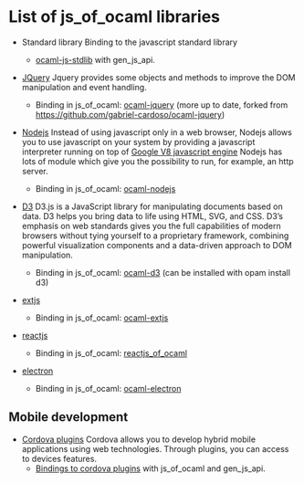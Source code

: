 List of js_of_ocaml libraries
=============================

- Standard library
	Binding to the javascript standard library
	* [ocaml-js-stdlib](https://github.com/dannywillems/ocaml-js-stdlib) with
	  gen_js_api.

- [JQuery](https://jquery.com/)
	Jquery provides some objects and methods to improve the DOM manipulation and
	event handling.
	* Binding in js_of_ocaml: [ocaml-jquery](https://github.com/kitec/ocaml-jquery) (more
	  up to date, forked from https://github.com/gabriel-cardoso/ocaml-jquery)

- [Nodejs](https://nodejs.org/en)
	Instead of using javascript only in a web browser, Nodejs allows you to use
	javascript on your system by providing a javascript interpreter running on
	top of [Google V8 javascript engine](https://developers.google.com/v8/)
	Nodejs has lots of module which give you the possibility to run, for
	example, an http server.
	* Binding in js_of_ocaml: [ocaml-nodejs](https://github.com/fxfactorial/ocaml-nodejs)

- [D3](https://d3js.org/)
	D3.js is a JavaScript library for manipulating documents based on data. D3
	helps you bring data to life using HTML, SVG, and CSS. D3’s emphasis on web
	standards gives you the full capabilities of modern browsers without tying
	yourself to a proprietary framework, combining powerful visualization
	components and a data-driven approach to DOM manipulation.
	* Binding in js_of_ocaml: [ocaml-d3](https://github.com/seliopou/ocaml-d3) (can be
	  installed with opam install d3)

- [extjs](https://www.sencha.com/products/extjs/#overview)
	* Binding in js_of_ocaml: [ocaml-extjs](https://github.com/astrada/ocaml-extjs)

- [reactjs](https://facebook.github.io/react/)
	* Binding in js_of_ocaml: [reactjs_of_ocaml](https://github.com/AngryLawyer/reactjs_of_ocaml)

- [electron](https://github.com/atom/electron)
	* Binding in js_of_ocaml: [ocaml-electron](https://github.com/fxfactorial/ocaml-electron)

## Mobile development

- [Cordova plugins](https://cordova.apache.org/)
	Cordova allows you to develop hybrid mobile applications using web
	technologies. Through plugins, you can access to devices features.
	* [Bindings to cordova plugins](https://github.com/dannywillems/ocaml-cordova-plugin-list) with js_of_ocaml and gen_js_api.
